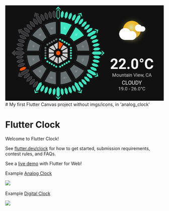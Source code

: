 #
<img src='Screenshot_1579588542.png' width='640'>
#
My first Flutter Canvas project without imgs/icons, in 'analog_clock'

# Flutter Clock

Welcome to Flutter Clock!

See [flutter.dev/clock](https://flutter.dev/clock) for how to get started, submission requirements, contest rules, and FAQs.

See a [live demo](https://maryx.github.io/flutter_clock) with Flutter for Web!

Example [Analog Clock](analog_clock)

<img src='analog_clock/analog.gif' width='350'>

Example [Digital Clock](digital_clock)

<img src='digital_clock/digital.gif' width='350'>
